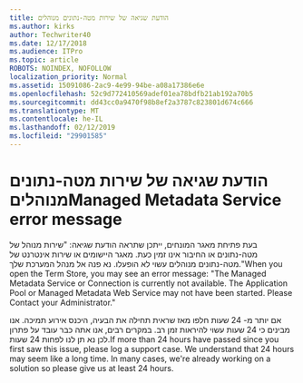 ```yaml
---
title: הודעת שגיאה של שירות מטה-נתונים מנוהלים
ms.author: kirks
author: Techwriter40
ms.date: 12/17/2018
ms.audience: ITPro
ms.topic: article
ROBOTS: NOINDEX, NOFOLLOW
localization_priority: Normal
ms.assetid: 15091086-2ac9-4e99-94be-a08a17386e6e
ms.openlocfilehash: 52c9d772410569adef01ea78bdfb21ab192a70b5
ms.sourcegitcommit: dd43cc0a9470f98b8ef2a3787c823801d674c666
ms.translationtype: MT
ms.contentlocale: he-IL
ms.lasthandoff: 02/12/2019
ms.locfileid: "29901585"
---
```

# <a name="managed-metadata-service-error-message"></a><span data-ttu-id="3464e-102">הודעת שגיאה של שירות מטה-נתונים מנוהלים</span><span class="sxs-lookup"><span data-stu-id="3464e-102">Managed Metadata Service error message</span></span>

<span data-ttu-id="3464e-p101">בעת פתיחת מאגר המונחים, ייתכן שתראה הודעת שגיאה: "שירות מנוהל של מטה-נתונים או החיבור אינו זמין כעת. מאגר היישומים או שירות אינטרנט של מטה-נתונים מנוהלים עשוי לא הופעלו. נא פנה אל מנהל המערכת שלך."</span><span class="sxs-lookup"><span data-stu-id="3464e-p101">When you open the Term Store, you may see an error message: "The Managed Metadata Service or Connection is currently not available. The Application Pool or Managed Metadata Web Service may not have been started. Please Contact your Administrator."</span></span>
  
<span data-ttu-id="3464e-p102">אם יותר מ- 24 שעות חלפו מאז שראית תחילה את הבעיה, היכנס אירוע תמיכה. אנו מבינים כי 24 שעות עשוי להיראות זמן רב. במקרים רבים, אנו אתה כבר עובד על פתרון לכן נא תן לנו לפחות 24 שעות.</span><span class="sxs-lookup"><span data-stu-id="3464e-p102">If more than 24 hours have passed since you first saw this issue, please log a support case. We understand that 24 hours may seem like a long time. In many cases, we're already working on a solution so please give us at least 24 hours.</span></span>
  

